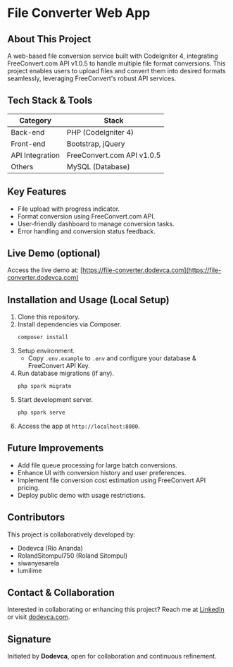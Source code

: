 # File Converter Web App

## About This Project
A web-based file conversion service built with CodeIgniter 4, integrating FreeConvert.com API v1.0.5 to handle multiple file format conversions. This project enables users to upload files and convert them into desired formats seamlessly, leveraging FreeConvert's robust API services.

## Tech Stack & Tools
| Category     | Stack                         |
|--------------|-------------------------------|
| Back-end     | PHP (CodeIgniter 4)            |
| Front-end    | Bootstrap, jQuery              |
| API Integration | FreeConvert.com API v1.0.5 |
| Others       | MySQL (Database)               |

## Key Features
- File upload with progress indicator.
- Format conversion using FreeConvert.com API.
- User-friendly dashboard to manage conversion tasks.
- Error handling and conversion status feedback.

## Live Demo (optional)
Access the live demo at: [https://file-converter.dodevca.com](https://file-converter.dodevca.com)

## Installation and Usage (Local Setup)
1. Clone this repository.
2. Install dependencies via Composer.
    ```bash
    composer install
    ```
3. Setup environment.
    - Copy `.env.example` to `.env` and configure your database & FreeConvert API Key.
4. Run database migrations (if any).
    ```bash
    php spark migrate
    ```
5. Start development server.
    ```bash
    php spark serve
    ```
6. Access the app at `http://localhost:8080`.

## Future Improvements
- Add file queue processing for large batch conversions.
- Enhance UI with conversion history and user preferences.
- Implement file conversion cost estimation using FreeConvert API pricing.
- Deploy public demo with usage restrictions.

## Contributors
This project is collaboratively developed by:
- Dodevca (Rio Ananda)
- RolandSitompul750 (Roland Sitompul)
- siwanyesarela
- lumilime

## Contact & Collaboration
Interested in collaborating or enhancing this project?
Reach me at [LinkedIn](https://linkedin.com/in/dodevca) or visit [dodevca.com](https://dodevca.com).

## Signature
Initiated by **Dodevca**, open for collaboration and continuous refinement.
